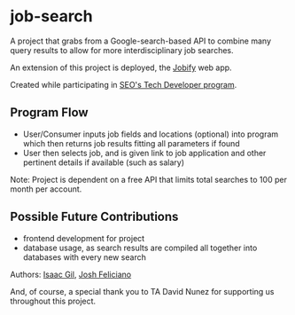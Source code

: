 # job-search
A project that grabs from a Google-search-based API to combine many query results to allow for more interdisciplinary job searches.

An extension of this project is deployed, the [Jobify](https://github.com/IsaacGil325/Jobify) web app.

Created while participating in [SEO's Tech Developer program](https://www.seo-usa.org/career/tech/).

## Program Flow
- User/Consumer inputs job fields and locations (optional) into program which then returns job results
fitting all parameters if found
- User then selects job, and is given link to job application and other pertinent details if available (such as salary)

Note: Project is dependent on a free API that limits total searches to 100 per month per account.

## Possible Future Contributions
- frontend development for project
- database usage, as search results are compiled all together into databases with every new search

Authors: [Isaac Gil](https://github.com/IsaacGil325), [Josh Feliciano](https://github.com/joshfeli)

And, of course, a special thank you to TA David Nunez for supporting us throughout this project.

